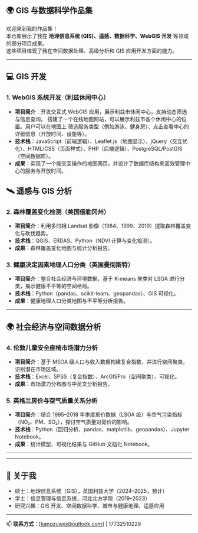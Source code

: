 ## 🌍 GIS 与数据科学作品集

欢迎来到我的作品集！  
本仓库展示了我在 **地理信息系统 (GIS)、遥感、数据科学、WebGIS 开发** 等领域的部分项目成果。  
这些项目体现了我在空间数据处理、高级分析和 GIS 应用开发方面的能力。  

---

## 💻 GIS 开发

### 1. WebGIS 系统开发（利兹休闲中心）
- **项目简介**：开发交互式 WebGIS 应用，展示利兹市休闲中心，支持动态筛选与信息查询。 搭建了一个在线地图网站，可以展示利兹市各个休闲中心的位置。用户可以在地图上 筛选服务类型（例如游泳、健身房）、点击查看中心的详细信息（开放时间、设施等）。 
- **技术栈**：JavaScript（前端逻辑）、Leaflet.js（地图显示）、jQuery（交互优化）、HTML/CSS（页面样式）、PHP（后端逻辑）、PostgreSQL/PostGIS（空间数据库）。  
- **成果**：实现了一个能交互操作的地图网页，并设计了数据库结构来高效管理中心的服务与开放时间。  

## 🛰️ 遥感与 GIS 分析

### 2. 森林覆盖变化检测（美国俄勒冈州）
- **项目简介**：利用多时相 Landsat 影像（1984、1999、2019）提取森林覆盖变化与砍伐趋势。  
- **技术栈**：QGIS、ERDAS、Python（NDVI 计算与变化检测）。  
- **成果**：森林覆盖变化地图与统计分析报告。  

### 3. 健康决定因素地理人口分类（英国曼彻斯特）
- **项目简介**：整合社会经济与环境数据，基于 K-means 聚类对 LSOA 进行分类，揭示健康不平等的空间格局。  
- **技术栈**：Python（pandas、scikit-learn、geopandas）、GIS 可视化。  
- **成果**：健康地理人口分类地图与不平等分析报告。  

---

## 🌍 社会经济与空间数据分析

### 4. 伦敦儿童安全座椅市场潜力分析
- **项目简介**：基于 MSOA 级人口与收入数据构建复合指数，并进行空间聚类，识别潜在市场区域。  
- **技术栈**：Excel、SPSS（复合指数）、ArcGISPro（空间聚类）、可视化。  
- **成果**：市场潜力分布图与中英文分析报告。  

### 5. 英格兰房价与空气质量关系分析
- **项目简介**：结合 1995–2018 年季度房价数据（LSOA 级）与空气污染指标（NO₂、PM、SO₂），探讨空气质量对房价的影响。  
- **技术栈**：Python（回归分析、pandas、matplotlib、geopandas）、Jupyter Notebook。  
- **成果**：统计模型、可视化结果与 GitHub 文档化 Notebook。  

---

---

## 📌 关于我
- 硕士：地理信息系统（GIS），英国利兹大学（2024–2025，预计）  
- 学士：信息管理与信息系统，河北北方学院（2019–2023）  
- 研究兴趣：GIS 开发、空间数据科学、城市与健康地理、遥感应用  

---
📫 **联系方式**：[kangzuwei@outlook.com] | 17732510229 
